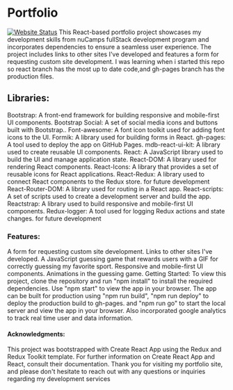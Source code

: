 # Portfolio
[![Website Status](https://img.shields.io/website-up-down-green-red/http/shields.io.svg)](https://njwright92.github.io/portfolio/)
This React-based portfolio project showcases my development skills from nuCamps fullStack development program and incorporates  dependencies to ensure a seamless user experience. The project includes links to other sites I've developed and features a form for requesting custom site development. I was learning when i started this repo so react branch has the most up to date code,and gh-pages branch has the production files.

## Libraries:
Bootstrap: A front-end framework for building responsive and mobile-first UI components.
Bootstrap Social: A set of social media icons and buttons built with Bootstrap..
Font-awesome: A font icon toolkit used for adding font icons to the UI.
Formik: A library used for building forms in React.
gh-pages: A tool used to deploy the app on GitHub Pages.
mdb-react-ui-kit: A library used to create reusable UI components.
React: A JavaScript library used to build the UI and manage application state.
React-DOM: A library used for rendering React components.
React-Icons: A library that provides a set of reusable icons for React applications.
React-Redux: A library used to connect React components to the Redux store. for future development
React-Router-DOM: A library used for routing in a React app.
React-scripts: A set of scripts used to create a development server and build the app.
Reactstrap: A library used to build responsive and mobile-first UI components.
Redux-logger: A tool used for logging Redux actions and state changes. for future development

### Features:
A form for requesting custom site development.
Links to other sites I've developed. 
A JavaScript guessing game that rewards users with a GIF for correctly guessing my favorite sport. Responsive and mobile-first UI components.
Animations in the guessing game. 
  Getting Started:
To view this project, clone the repository and run "npm install" to install the required dependencies. Use "npm start" to view the app in your browser. The app can be built for production using "npm run build", "npm run deploy" to deploy the production build to gh-pages. and "npm run go" to start the local server and view the app in your browser.
Also incorporated google analytics to track real time user and data information.

#### Acknowledgments:
  This project was bootstrapped with Create React App using the Redux and Redux Toolkit template. For further information on Create React App and React, consult their documentation.
  Thank you for visiting my portfolio site, and please don't hesitate to reach out with any questions or inquiries regarding my development services


